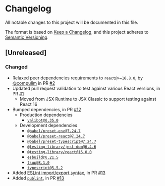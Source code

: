 # Changelog

All notable changes to this project will be documented in this file.

The format is based on [Keep a Changelog](https://keepachangelog.com/en/1.0.0/),
and this project adheres to [Semantic Versioning](https://semver.org/spec/v2.0.0.html).

## [Unreleased]

### Changed

- Relaxed peer dependencies requirements to `react@>=16.8.0`, by [@compulim](https://github.com/compulim) in PR [#2](https://github.com/compulim/react-scrolling-background/pull/2)
- Updated pull request validation to test against various React versions, in PR [#1](https://github.com/compulim/react-scrolling-background/pull/1)
   - Moved from JSX Runtime to JSX Classic to support testing against React 16
- Bumped dependencies, in PR [#12](https://github.com/compulim/react-scrolling-background/pull/12)
   - Production dependencies
      - [`valibot@0.35.0`](https://npmjs.com/package/valibot/v/0.35.0)
   - Development dependencies
      - [`@babel/preset-env@7.24.7`](https://npmjs.com/package/@babel/preset-env/v/7.24.7)
      - [`@babel/preset-react@7.24.7`](https://npmjs.com/package/@babel/preset-react/v/7.24.7)
      - [`@babel/preset-typescript@7.24.7`](https://npmjs.com/package/@babel/preset-typescript/v/7.24.7)
      - [`@testing-library/jest-dom@6.4.6`](https://npmjs.com/package/@testing-library/jest-dom/v/6.4.6)
      - [`@testing-library/react@16.0.0`](https://npmjs.com/package/@testing-library/react/v/16.0.0)
      - [`esbuild@0.21.5`](https://npmjs.com/package/esbuild/v/0.21.5)
      - [`tsup@8.1.0`](https://npmjs.com/package/tsup/v/8.1.0)
      - [`typescript@5.5.2`](https://npmjs.com/package/typescript/v/5.5.2)
- Added [ESLint import/export syntax](https://npmjs.com/package/eslint-plugin-import), in PR [#13](https://github.com/compulim/react-scrolling-background/pull/13)
- Added [`publint`](https://npmjs.com/package/publint), in PR [#13](https://github.com/compulim/react-scrolling-background/pull/13)
